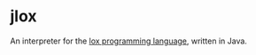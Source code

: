 # jlox
 An interpreter for the [lox programming language](https://www.craftinginterpreters.com/the-lox-language.html), written in Java.